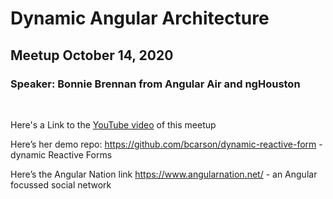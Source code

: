 # Dynamic Angular Architecture

## Meetup October 14, 2020

### Speaker: Bonnie Brennan from Angular Air and ngHouston

<p>&nbsp;</p>

Here's a Link to the [YouTube video](https://youtu.be/wfDG9AeOPhI) of this meetup

Here’s her demo repo: https://github.com/bcarson/dynamic-reactive-form - dynamic Reactive Forms

Here’s the Angular Nation link https://www.angularnation.net/ - an Angular focussed social network
